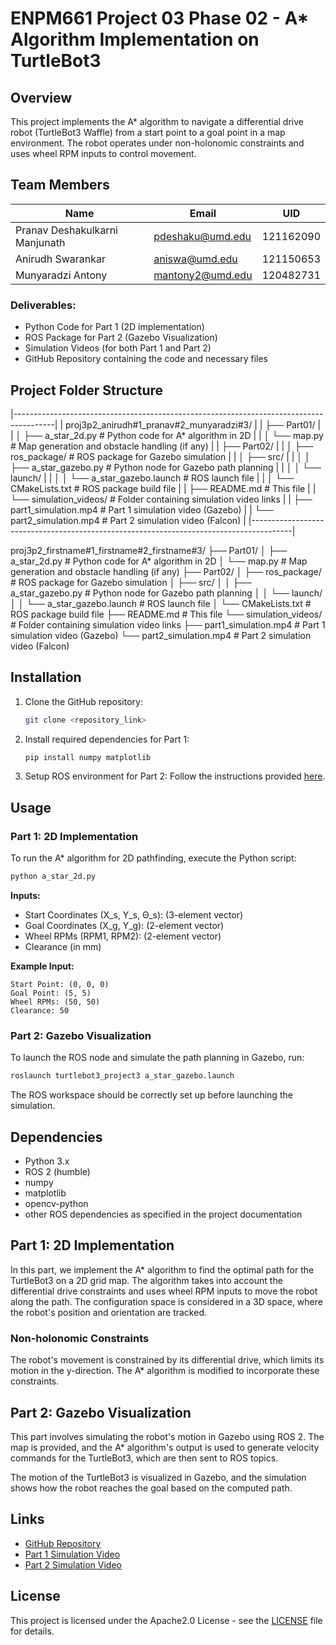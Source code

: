 
# ENPM661 Project 03 Phase 02 - A* Algorithm Implementation on TurtleBot3

## Overview

This project implements the A* algorithm to navigate a differential drive robot (TurtleBot3 Waffle) from a start point to a goal point in a map environment. The robot operates under non-holonomic constraints and uses wheel RPM inputs to control movement.

## Team Members

| Name                           | Email            | UID       |
| ------------------------------ | ---------------- | --------- |
| Pranav Deshakulkarni Manjunath | pdeshaku@umd.edu | 121162090 |
| Anirudh Swarankar              | aniswa@umd.edu   | 121150653 |
| Munyaradzi Antony              | mantony2@umd.edu | 120482731 |


### Deliverables:
- Python Code for Part 1 (2D implementation)
- ROS Package for Part 2 (Gazebo Visualization)
- Simulation Videos (for both Part 1 and Part 2)
- GitHub Repository containing the code and necessary files


## Project Folder Structure
|----------------------------------------------------------------------------------------|
|   proj3p2_anirudh#1_pranav#2_munyaradzi#3/                                             |
|   ├── Part01/                                                                          |
|   │   ├── a_star_2d.py          # Python code for A* algorithm in 2D                   | 
|   │   └── map.py                # Map generation and obstacle handling (if any)        |
|   ├── Part02/                                                                          |
|   │   ├── ros_package/          # ROS package for Gazebo simulation                    |
|   │   ├── src/                                                                         |
|   │   │   ├── a_star_gazebo.py  # Python node for Gazebo path planning                 |
|   │   │   └── launch/                                                                  |
|   │   │       └── a_star_gazebo.launch # ROS launch file                               |
|   │   └── CMakeLists.txt        # ROS package build file                               |
|   ├── README.md                 # This file                                            |
|   └── simulation_videos/        # Folder containing simulation video links             |
|      ├── part1_simulation.mp4   # Part 1 simulation video (Gazebo)                     |
|      └── part2_simulation.mp4   # Part 2 simulation video (Falcon)                     |
|----------------------------------------------------------------------------------------|

proj3p2_firstname#1_firstname#2_firstname#3/
├── Part01/
│   ├── a_star_2d.py          # Python code for A* algorithm in 2D
│   └── map.py                # Map generation and obstacle handling (if any)
├── Part02/
│   ├── ros_package/          # ROS package for Gazebo simulation
│   ├── src/
│   │   ├── a_star_gazebo.py  # Python node for Gazebo path planning
│   │   └── launch/
│   │       └── a_star_gazebo.launch # ROS launch file
│   └── CMakeLists.txt        # ROS package build file
├── README.md                 # This file
└── simulation_videos/        # Folder containing simulation video links
    ├── part1_simulation.mp4  # Part 1 simulation video (Gazebo)
    └── part2_simulation.mp4  # Part 2 simulation video (Falcon)


## Installation

1. Clone the GitHub repository:
   ```bash
   git clone <repository_link>
   ```

2. Install required dependencies for Part 1:
   ```bash
   pip install numpy matplotlib
   ```

3. Setup ROS environment for Part 2:
   Follow the instructions provided [here](https://github.com/shantanuparabumd/turtlebot3_project3).

## Usage

### Part 1: 2D Implementation
To run the A* algorithm for 2D pathfinding, execute the Python script:

```bash
python a_star_2d.py
```

**Inputs:**
- Start Coordinates (X_s, Y_s, Θ_s): (3-element vector)
- Goal Coordinates (X_g, Y_g): (2-element vector)
- Wheel RPMs (RPM1, RPM2): (2-element vector)
- Clearance (in mm)

**Example Input:**
```
Start Point: (0, 0, 0)
Goal Point: (5, 5)
Wheel RPMs: (50, 50)
Clearance: 50
```

### Part 2: Gazebo Visualization
To launch the ROS node and simulate the path planning in Gazebo, run:

```bash
roslaunch turtlebot3_project3 a_star_gazebo.launch
```

The ROS workspace should be correctly set up before launching the simulation.

## Dependencies
- Python 3.x
- ROS 2 (humble)
- numpy
- matplotlib
- opencv-python
- other ROS dependencies as specified in the project documentation

## Part 1: 2D Implementation

In this part, we implement the A* algorithm to find the optimal path for the TurtleBot3 on a 2D grid map. The algorithm takes into account the differential drive constraints and uses wheel RPM inputs to move the robot along the path. The configuration space is considered in a 3D space, where the robot's position and orientation are tracked.

### Non-holonomic Constraints
The robot's movement is constrained by its differential drive, which limits its motion in the y-direction. The A* algorithm is modified to incorporate these constraints.

## Part 2: Gazebo Visualization

This part involves simulating the robot's motion in Gazebo using ROS 2. The map is provided, and the A* algorithm's output is used to generate velocity commands for the TurtleBot3, which are then sent to ROS topics.

The motion of the TurtleBot3 is visualized in Gazebo, and the simulation shows how the robot reaches the goal based on the computed path.


## Links

- [GitHub Repository](<GitHub Repository URL>)
- [Part 1 Simulation Video](<Google Drive/YouTube link>)
- [Part 2 Simulation Video](<Google Drive/YouTube link>)

## License
This project is licensed under the Apache2.0 License - see the [LICENSE](LICENSE) file for details.


